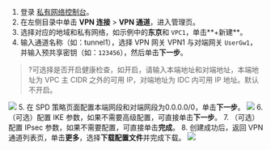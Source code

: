 1. 登录 [私有网络控制台](https://console.cloud.tencent.com/vpc/vpc?rid=1)。
2. 在左侧目录中单击 **VPN 连接** > **VPN 通道**，进入管理页。
3. 选择对应的地域和私有网络，如示例中的**东京**和 `VPC1`，单击**+新建**。
4. 输入通道名称（如：tunnel1），选择 VPN 网关 VPN1 与对端网关 `UserGw1`，并输入预共享密钥（如：`123456`），然后单击**下一步**。
>?可选择是否开启健康检查，如开启，请输入本端地址和对端地址，本端地址为 VPC 主 CIDR 之外的可用 IP，对端地址为 IDC 内可用 IP 地址。默认不开启。
>
![](https://qcloudimg.tencent-cloud.cn/raw/9242378316b6df29091b9f87a2388fbe.png)
5. 在 SPD 策略页面配置本端网段和对端网段为0.0.0.0/0，单击**下一步**。
![](https://qcloudimg.tencent-cloud.cn/raw/804e96c7ba34afa79440eac918638ecb.png)
6. （可选）配置 IKE 参数，如果不需要高级配置，可直接单击**下一步**。
7. （可选）配置 IPsec 参数，如果不需要配置，可直接单击**完成**。
8. 创建成功后，返回 VPN 通道列表页，单击**更多**，选择**下载配置文件**并完成下载。
 ![](https://qcloudimg.tencent-cloud.cn/raw/541935eddec97bd9fb3c4d180f55b711.png)

